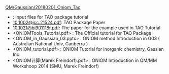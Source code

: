 [QM/Gaussian/20180201_Oniom_Tao](/QM/Gaussian/20180201_Oniom_Tao)

- <data> : Input files for TAO package tutorial
- [10.1002@jcc.21524.pdf](10.1002@jcc.21524.pdf): TAO Package Paper
- [10.1021@bi901118r.pdf](10.1021@bi901118r.pdf): The paper for the example used in TAO Tutorial  
- <ONIOMTools_Tutorial.pdf> : The Official tutorial for TAO Package
- <ONIOM_in_Gaussian_03.pptx> : ONIOM method Introduction in G03 ( Australian National Univ, Canberra )
- <ONIOM_tutorial.pdf> : ONIOM Tutorial for inorganic chemistry, Gassian Inc.
- <ONIOM计算(Marek Freindorf).pdf> : ONIOM Introduction in QM/MM Workshoop 2014 (SMU, Marek Freindorf)
